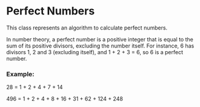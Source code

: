 # Perfect Numbers

This class represents an algorithm to calculate perfect numbers.

In number theory, a perfect number is a positive integer that is equal to the sum of its positive divisors, excluding the number itself. For instance, 6 has divisors 1, 2 and 3 (excluding itself), and 1 + 2 + 3 = 6, so 6 is a perfect number. 

### Example: 

28 = 1 + 2 + 4 + 7 + 14

496 = 1 + 2 + 4 + 8 + 16 + 31 + 62 + 124 + 248
